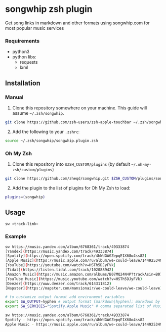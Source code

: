 # songwhip zsh plugin
Get song links in markdown and other formats using songwhip.com for most popular music services

### Requirements
* python3
* python libs:
  * requests
  * lxml


## Installation

### Manual

1. Clone this repository somewhere on your machine. This guide will assume `~/.zsh/songwhip`.

```sh
git clone https://github.com/zsh-users/zsh-apple-touchbar ~/.zsh/songwhip
```

2. Add the following to your `.zshrc`:

```sh
source ~/.zsh/songwhip/songwhip.plugin.zsh
```


### Oh My Zsh

1. Clone this repository into `$ZSH_CUSTOM/plugins` (by default `~/.oh-my-zsh/custom/plugins`)

```sh
git clone https://github.com/zheqd/songwhip.git $ZSH_CUSTOM/plugins/songwhip
```

2. Add the plugin to the list of plugins for Oh My Zsh to load:

```sh
plugins=(songwhip)
```
## Usage

```sh
sw <track-link>
```
### Example

```sh
sw https://music.yandex.com/album/6768361/track/49333874
[Yandex](https://music.yandex.com/track/49333874)
[Spotify](https://open.spotify.com/track/4hWdGAGZepqE1X68o4ss82)
[Apple Music](https://music.apple.com/ru/album/we-could-leave/1449253497?i=1449253756&app=music)
[YouTube](https://youtube.com/watch?v=HSTh5DJyFVk)
[Tidal](https://listen.tidal.com/track/102088942)
[Amazon Music](https://music.amazon.com/albums/B07MQ24N4P?trackAsin=B07MFRD1MF)
[YouTube Music](https://music.youtube.com/watch?v=HSTh5DJyFVk)
[Deezer](https://www.deezer.com/track/614311812)
[Napster](https://napster.com/mansionair/we-could-leave/we-could-leave)
```

```sh
# to customize output format add environment variables
export SW_OUTPUT=hyphen # output format [markdown|hyphen]; markdown by default if not specified
export SW_SERVICES="Spotify,Apple Music" # comma separated list of Music Services to be shown in output; all services by default if not specified

sw https://music.yandex.com/album/6768361/track/49333874
Spotify - https://open.spotify.com/track/4hWdGAGZepqE1X68o4ss82
Apple Music - https://music.apple.com/ru/album/we-could-leave/1449253497?i=1449253756&app=music
```
